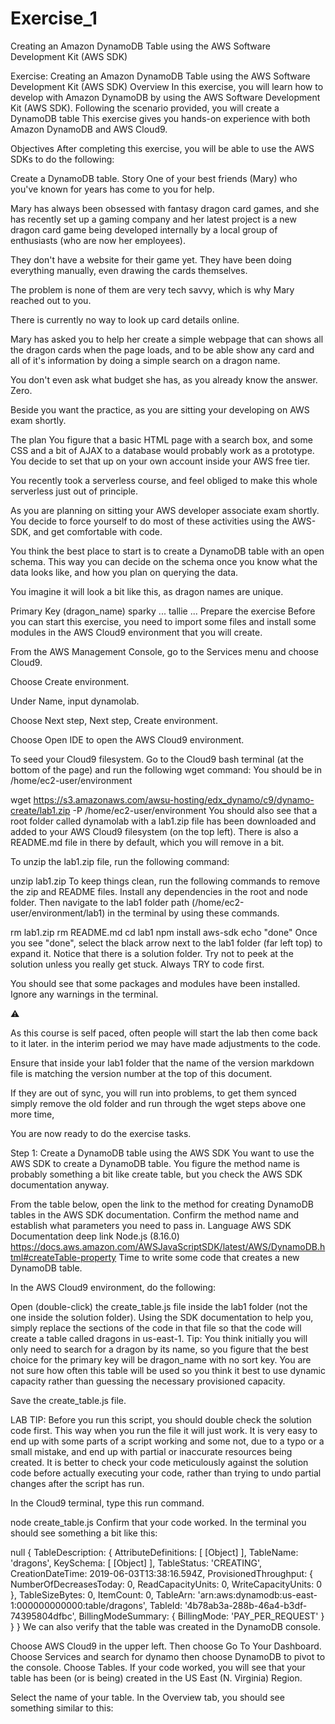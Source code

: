 # Exercise_1
Creating an Amazon DynamoDB Table using the AWS Software Development Kit (AWS SDK)



Exercise: Creating an Amazon DynamoDB Table using the AWS Software Development Kit (AWS SDK)
Overview
In this exercise, you will learn how to develop with Amazon DynamoDB by using the AWS Software Development Kit (AWS SDK). Following the scenario provided, you will create a DynamoDB table This exercise gives you hands-on experience with both Amazon DynamoDB and AWS Cloud9.

Objectives
After completing this exercise, you will be able to use the AWS SDKs to do the following:

Create a DynamoDB table.
Story
One of your best friends (Mary) who you've known for years has come to you for help.

Mary has always been obsessed with fantasy dragon card games, and she has recently set up a gaming company and her latest project is a new dragon card game being developed internally by a local group of enthusiasts (who are now her employees).

They don't have a website for their game yet. They have been doing everything manually, even drawing the cards themselves.

The problem is none of them are very tech savvy, which is why Mary reached out to you.

There is currently no way to look up card details online.

Mary has asked you to help her create a simple webpage that can shows all the dragon cards when the page loads, and to be able show any card and all of it's information by doing a simple search on a dragon name.

You don't even ask what budget she has, as you already know the answer. Zero.

Beside you want the practice, as you are sitting your developing on AWS exam shortly.

The plan
You figure that a basic HTML page with a search box, and some CSS and a bit of AJAX to a database would probably work as a prototype. You decide to set that up on your own account inside your AWS free tier.

You recently took a serverless course, and feel obliged to make this whole serverless just out of principle.

As you are planning on sitting your AWS developer associate exam shortly. You decide to force yourself to do most of these activities using the AWS-SDK, and get comfortable with code.

You think the best place to start is to create a DynamoDB table with an open schema. This way you can decide on the schema once you know what the data looks like, and how you plan on querying the data.

You imagine it will look a bit like this, as dragon names are unique.

Primary Key (dragon_name)	<attr>
sparky	...
tallie	...
Prepare the exercise
Before you can start this exercise, you need to import some files and install some modules in the AWS Cloud9 environment that you will create.

From the AWS Management Console, go to the Services menu and choose Cloud9.

Choose Create environment.

Under Name, input dynamolab.

Choose Next step, Next step, Create environment.

Choose Open IDE to open the AWS Cloud9 environment.

To seed your Cloud9 filesystem. Go to the Cloud9 bash terminal (at the bottom of the page) and run the following wget command: You should be in /home/ec2-user/environment

wget https://s3.amazonaws.com/awsu-hosting/edx_dynamo/c9/dynamo-create/lab1.zip -P /home/ec2-user/environment
You should also see that a root folder called dynamolab with a lab1.zip file has been downloaded and added to your AWS Cloud9 filesystem (on the top left). There is also a README.md file in there by default, which you will remove in a bit.

To unzip the lab1.zip file, run the following command:

unzip lab1.zip
To keep things clean, run the following commands to remove the zip and README files. Install any dependencies in the root and node folder. Then navigate to the lab1 folder path (/home/ec2-user/environment/lab1) in the terminal by using these commands.

rm lab1.zip
rm README.md
cd lab1
npm install aws-sdk
echo "done"
Once you see "done", select the black arrow next to the lab1 folder (far left top) to expand it. Notice that there is a solution folder. Try not to peek at the solution unless you really get stuck. Always TRY to code first.

You should see that some packages and modules have been installed. Ignore any warnings in the terminal.

⚠️

As this course is self paced, often people will start the lab then come back to it later. in the interim period we may have made adjustments to the code.

Ensure that inside your lab1 folder that the name of the version markdown file is matching the version number at the top of this document.

If they are out of sync, you will run into problems, to get them synced simply remove the old folder and run through the wget steps above one more time,

You are now ready to do the exercise tasks.

Step 1: Create a DynamoDB table using the AWS SDK
You want to use the AWS SDK to create a DynamoDB table. You figure the method name is probably something a bit like create table, but you check the AWS SDK documentation anyway.

From the table below, open the link to the method for creating DynamoDB tables in the AWS SDK documentation. Confirm the method name and establish what parameters you need to pass in.
Language	AWS SDK Documentation deep link
Node.js (8.16.0)	https://docs.aws.amazon.com/AWSJavaScriptSDK/latest/AWS/DynamoDB.html#createTable-property
Time to write some code that creates a new DynamoDB table.

In the AWS Cloud9 environment, do the following:

Open (double-click) the create_table.js file inside the lab1 folder (not the one inside the solution folder).
Using the SDK documentation to help you, simply replace the sections of the code in that file so that the code will create a table called dragons in us-east-1.
Tip: You think initially you will only need to search for a dragon by its name, so you figure that the best choice for the primary key will be dragon_name with no sort key. You are not sure how often this table will be used so you think it best to use dynamic capacity rather than guessing the necessary provisioned capacity.

Save the create_table.js file.

LAB TIP: Before you run this script, you should double check the solution code first. This way when you run the file it will just work. It is very easy to end up with some parts of a script working and some not, due to a typo or a small mistake, and end up with partial or inaccurate resources being created. It is better to check your code meticulously against the solution code before actually executing your code, rather than trying to undo partial changes after the script has run.

In the Cloud9 terminal, type this run command.

node create_table.js
Confirm that your code worked.
In the terminal you should see something a bit like this:

null { TableDescription: 
   { AttributeDefinitions: [ [Object] ],
     TableName: 'dragons',
     KeySchema: [ [Object] ],
     TableStatus: 'CREATING',
     CreationDateTime: 2019-06-03T13:38:16.594Z,
     ProvisionedThroughput: 
      { NumberOfDecreasesToday: 0,
        ReadCapacityUnits: 0,
        WriteCapacityUnits: 0 },
     TableSizeBytes: 0,
     ItemCount: 0,
     TableArn: 'arn:aws:dynamodb:us-east-1:000000000000:table/dragons',
     TableId: '4b78ab3a-288b-46a4-b3df-74395804dfbc',
     BillingModeSummary: { BillingMode: 'PAY_PER_REQUEST' } } }
We can also verify that the table was created in the DynamoDB console.

Choose AWS Cloud9 in the upper left.
Then choose Go To Your Dashboard.
Choose Services and search for dynamo then choose DynamoDB to pivot to the console.
Choose Tables.
If your code worked, you will see that your table has been (or is being) created in the US East (N. Virginia) Region.

Select the name of your table. In the Overview tab, you should see something similar to this:
